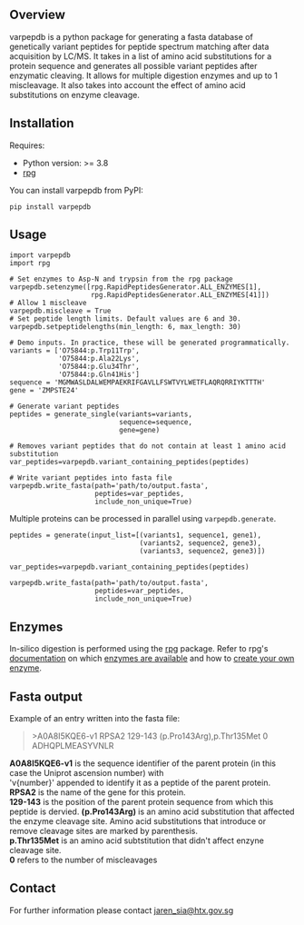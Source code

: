 ## Overview
varpepdb is a python package for generating a fasta database of genetically variant peptides for peptide spectrum matching after data acquisition by LC/MS. It takes in a list of amino acid substitutions for a protein sequence and generates all possible variant peptides after enzymatic cleaving. It allows for multiple digestion enzymes and up to 1 miscleavage. It also takes into account the effect of amino acid substitutions on enzyme cleavage.

## Installation
Requires:
* Python version: >= 3.8 
* [rpg](https://rapid-peptide-generator.readthedocs.io/en/latest/userguide.html#installation) 

You can install varpepdb from PyPI:
```
pip install varpepdb
```

## Usage
```
import varpepdb
import rpg

# Set enzymes to Asp-N and trypsin from the rpg package
varpepdb.setenzyme([rpg.RapidPeptidesGenerator.ALL_ENZYMES[1], 
                    rpg.RapidPeptidesGenerator.ALL_ENZYMES[41]])
# Allow 1 miscleave
varpepdb.miscleave = True
# Set peptide length limits. Default values are 6 and 30. 
varpepdb.setpeptidelengths(min_length: 6, max_length: 30)

# Demo inputs. In practice, these will be generated programmatically.
variants = ['O75844:p.Trp11Trp', 
            'O75844:p.Ala22Lys', 
            'O75844:p.Glu34Thr', 
            'O75844:p.Gln41His']
sequence = 'MGMWASLDALWEMPAEKRIFGAVLLFSWTVYLWETFLAQRQRRIYKTTTH'
gene = 'ZMPSTE24'

# Generate variant peptides
peptides = generate_single(variants=variants, 
                           sequence=sequence, 
                           gene=gene)

# Removes variant peptides that do not contain at least 1 amino acid substitution
var_peptides=varpepdb.variant_containing_peptides(peptides)

# Write variant peptides into fasta file
varpepdb.write_fasta(path='path/to/output.fasta', 
                     peptides=var_peptides,
                     include_non_unique=True)
```

Multiple proteins can be processed in parallel using `varpepdb.generate`. 

```
peptides = generate(input_list=[(variants1, sequence1, gene1),
                                (variants2, sequence2, gene3),
                                (variants3, sequence2, gene3)])

var_peptides=varpepdb.variant_containing_peptides(peptides)

varpepdb.write_fasta(path='path/to/output.fasta', 
                     peptides=var_peptides,
                     include_non_unique=True)
```

## Enzymes 
In-silico digestion is performed using the [rpg](https://rapid-peptide-generator.readthedocs.io/en/latest/userguide.html#installation) package. Refer to rpg's [documentation](https://rapid-peptide-generator.readthedocs.io/en/latest/index.html) on which [enzymes are available](https://rapid-peptide-generator.readthedocs.io/en/latest/enzymes.html) and how to [create your own enzyme](https://rapid-peptide-generator.readthedocs.io/en/latest/userguide.html#creating-a-new-enzyme).

## Fasta output
Example of an entry written into the fasta file:
>\>A0A8I5KQE6-v1 RPSA2 129-143 (p.Pro143Arg),p.Thr135Met 0 <br>
ADHQPLMEASYVNLR

**A0A8I5KQE6-v1** is the sequence identifier of the parent protein (in this case the Uniprot ascension number) with <br>
'v{number}' appended to identify it as a peptide of the parent protein. <br>
**RPSA2** is the name of the gene for this protein. <br>
**129-143** is the position of the parent protein sequence from which this peptide is dervied.
**(p.Pro143Arg)** is an amino acid substitution that affected the enzyme cleavage site. Amino acid substitutions that introduce or remove cleavage sites are marked by parenthesis. <br>
**p.Thr135Met** is an amino acid subtstitution that didn't affect enzyne cleavage site. <br>
**0** refers to the number of miscleavages <br>


## Contact
For further information please contact jaren_sia@htx.gov.sg